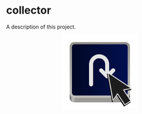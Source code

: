 # collector

A description of this project.

<p align="center">
<img width="200" src="data/icons/hicolor/scalable/apps/it.mijorus.collector.svg">
</p>
